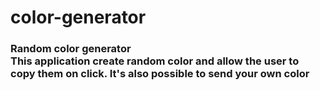 # color-generator

### Random color generator <br /> This application create random color and allow the user to copy them on click. It's also possible to send your own color
